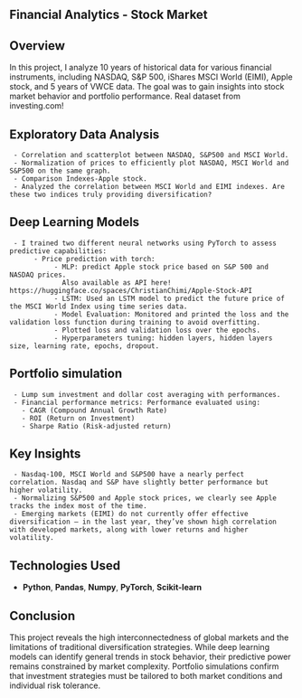 ## **Financial Analytics - Stock Market**
## **Overview**
In this project, I analyze 10 years of historical data for various financial instruments, including NASDAQ, S&P 500, iShares MSCI World (EIMI), Apple stock, and 5 years of VWCE data. The goal was to gain insights into stock market behavior and portfolio performance.
Real dataset from investing.com!

## **Exploratory Data Analysis**
     - Correlation and scatterplot between NASDAQ, S&P500 and MSCI World.
     - Normalization of prices to efficiently plot NASDAQ, MSCI World and S&P500 on the same graph.
     - Comparison Indexes-Apple stock.
     - Analyzed the correlation between MSCI World and EIMI indexes. Are these two indices truly providing diversification?

## **Deep Learning Models**
     - I trained two different neural networks using PyTorch to assess predictive capabilities:
          - Price prediction with torch:
               - MLP: predict Apple stock price based on S&P 500 and NASDAQ prices.
                 Also available as API here! https://huggingface.co/spaces/ChristianChimi/Apple-Stock-API
               - LSTM: Used an LSTM model to predict the future price of the MSCI World Index using time series data.
               - Model Evaluation: Monitored and printed the loss and the validation loss function during training to avoid overfitting.
               - Plotted loss and validation loss over the epochs.
               - Hyperparameters tuning: hidden layers, hidden layers size, learning rate, epochs, dropout.
          
## **Portfolio simulation** 
     - Lump sum investment and dollar cost averaging with performances.
     - Financial performance metrics: Performance evaluated using:
       - CAGR (Compound Annual Growth Rate)
       - ROI (Return on Investment)
       - Sharpe Ratio (Risk-adjusted return)
     
## **Key Insights** 
     - Nasdaq-100, MSCI World and S&P500 have a nearly perfect correlation. Nasdaq and S&P have slightly better performance but higher volatility.
     - Normalizing S&P500 and Apple stock prices, we clearly see Apple tracks the index most of the time.
     - Emerging markets (EIMI) do not currently offer effective diversification — in the last year, they’ve shown high correlation with developed markets, along with lower returns and higher volatility.

## **Technologies Used**
 - **Python**, **Pandas**, **Numpy**, **PyTorch**, **Scikit-learn**

## **Conclusion**
This project reveals the high interconnectedness of global markets and the limitations of traditional diversification strategies. While deep learning models can identify general trends in stock behavior, their predictive power remains constrained by market complexity. Portfolio simulations confirm that investment strategies must be tailored to both market conditions and individual risk tolerance.
